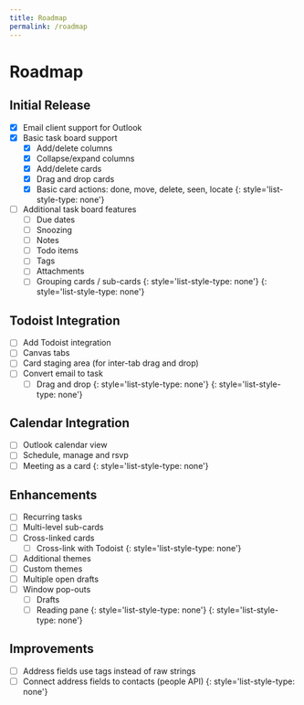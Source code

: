 ```yaml
---
title: Roadmap
permalink: /roadmap
---
```


# Roadmap
## Initial Release
- [x] Email client support for Outlook
- [x] Basic task board support
  - [x] Add/delete columns
  - [x] Collapse/expand columns
  - [x] Add/delete cards
  - [x] Drag and drop cards
  - [x] Basic card actions: done, move, delete, seen, locate
  {: style='list-style-type: none'}

- [ ] Additional task board features
  - [ ] Due dates
  - [ ] Snoozing
  - [ ] Notes
  - [ ] Todo items
  - [ ] Tags
  - [ ] Attachments
  - [ ] Grouping cards / sub-cards
  {: style='list-style-type: none'}
{: style='list-style-type: none'}

## Todoist Integration
- [ ] Add Todoist integration
- [ ] Canvas tabs
- [ ] Card staging area (for inter-tab drag and drop)
- [ ] Convert email to task
  - [ ] Drag and drop
  {: style='list-style-type: none'}
{: style='list-style-type: none'}

## Calendar Integration
- [ ] Outlook calendar view
- [ ] Schedule, manage and rsvp
- [ ] Meeting as a card
{: style='list-style-type: none'}

## Enhancements
- [ ] Recurring tasks
- [ ] Multi-level sub-cards
- [ ] Cross-linked cards
  - [ ] Cross-link with Todoist
  {: style='list-style-type: none'}
- [ ] Additional themes
- [ ] Custom themes
- [ ] Multiple open drafts
- [ ] Window pop-outs
  - [ ] Drafts
  - [ ] Reading pane
  {: style='list-style-type: none'}
{: style='list-style-type: none'}

## Improvements
- [ ] Address fields use tags instead of raw strings
- [ ] Connect address fields to contacts (people API)
{: style='list-style-type: none'}